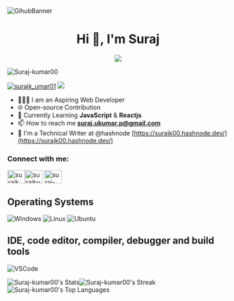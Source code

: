 ![GihubBanner](https://github.com/Suraj-kumar00/Suraj-kumar00/assets/123288511/ddde374c-fe44-405e-a576-550df39bb446)
<h1 align="center">Hi 👋, I'm Suraj</h1>

<p align="center">
  <a href="https://git.io/typing-svg"><img src="https://readme-typing-svg.demolab.com?font=Fira+Code&duration=3000&pause=1000&color=00D9F7&center=true&vCenter=true&width=435&lines=I'm+a+Web+Developer+;Open-Source+Contributor;DevOps+Enthusiast"></a>
</p>

<p align="left"> 
<img src="https://komarev.com/ghpvc/?username=Suraj-kumar00&label=Profile%20views&color=0e75b6&style=flat" alt="Suraj-kumar00" /> </p>
 
 <a href="https://twitter.com/surajk_umar01" target="blank">
<img src="https://img.shields.io/twitter/follow/surajk_umar01?logo=twitter&style=for-the-badge" alt="surajk_umar01" /></a>

</a>
  <a href="https://surajk00.hashnode.dev/"
    target="_blank"
    rel="suraj hashnode" >
    <img
      src="https://img.shields.io/badge/Suraj's%20Blog-purple?logo=hashnode&logoColor=darkblue&color=white&style=for-the-badge" />
  </a>

</p>


- 🧑🏻‍💻 I am an Aspiring Web Developer
- 🌐 Open-source Contribution 
- 🌱 Currently Learning **JavaScript** &  **Reactjs**
- 📫 How to reach me **suraj.ukumar.p@gmail.com**
- 📝 I'm a Technical Writer at @hashnode [https://surajk00.hashnode.dev/](https://surajk00.hashnode.dev/)




<h3 align="left">Connect with me:</h3>
<p align="left">
<a href="https://twitter.com/surajk_umar01" target="blank">
 <img align="center" src="https://raw.githubusercontent.com/rahuldkjain/github-profile-readme-generator/master/src/images/icons/Social/twitter.svg" alt="surajk_umar01" height="30" width="40" /></a><a href="https://linkedin.com/in/surajkumar00" target="blank"><img align="center" src="https://raw.githubusercontent.com/rahuldkjain/github-profile-readme-generator/master/src/images/icons/Social/linked-in-alt.svg" alt="surajkumar00" height="30" width="40" /></a>
<a href="https://www.leetcode.com/suraj-kumar00" target="blank"><img align="center" src="https://raw.githubusercontent.com/rahuldkjain/github-profile-readme-generator/master/src/images/icons/Social/leet-code.svg" alt="suraj-kumar00" height="30" width="40" /></a>
</p>

## Operating Systems </h3>  
![Windows](https://img.shields.io/badge/-Windows-0078D6.svg?logo=windows&style=flat)
![Linux](https://img.shields.io/badge/-Linux-6C6694.svg?logo=linux&style=flat)
![Ubuntu](https://img.shields.io/badge/-Ubuntu-6F52B5.svg?logo=ubuntu&style=flat)

##  IDE, code editor, compiler, debugger and build tools  
![VSCode](https://img.shields.io/badge/-Visual%20Studio%20Code-007ACC.svg?logo=visual-studio-code&style=flat)








![Suraj-kumar00's Stats](https://github-readme-stats.vercel.app/api?username=Suraj-kumar00&theme=tokyonight&show_icons=true&hide_border=true&count_private=false)![Suraj-kumar00's Streak](https://github-readme-streak-stats.herokuapp.com/?user=Suraj-kumar00&theme=tokyonight&hide_border=true)
![Suraj-kumar00's Top Languages](https://github-readme-stats.vercel.app/api/top-langs/?username=Suraj-kumar00&theme=tokyonight&show_icons=true&hide_border=true&layout=compact)



